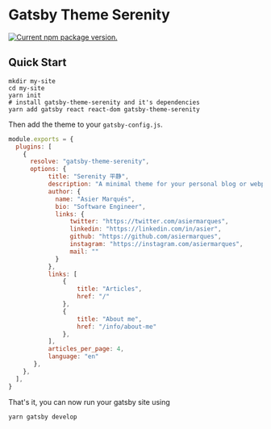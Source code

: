 # Gatsby Theme Serenity

[![Current npm package version.](https://img.shields.io/npm/v/gatsby-theme-serenity.svg)](https://www.npmjs.com/package/gatsby-theme-serenity)

## Quick Start

```shell
mkdir my-site
cd my-site
yarn init
# install gatsby-theme-serenity and it's dependencies
yarn add gatsby react react-dom gatsby-theme-serenity
```

Then add the theme to your `gatsby-config.js`. 

```javascript
module.exports = {
  plugins: [
    {
      resolve: "gatsby-theme-serenity",
      options: {
           title: "Serenity 平静",
           description: "A minimal theme for your personal blog or webpage",
           author: {
             name: "Asier Marqués",
             bio: "Software Engineer",
             links: {
                 twitter: "https://twitter.com/asiermarques",
                 linkedin: "https://linkedin.com/in/asier",
                 github: "https://github.com/asiermarques",
                 instagram: "https://instagram.com/asiermarques",
                 mail: ""
             }
           },
           links: [
               {
                   title: "Articles",
                   href: "/"
               },
               {
                   title: "About me",
                   href: "/info/about-me"
               },
           ],
           articles_per_page: 4,
           language: "en"
       },
    },
  ],
}
```

That's it, you can now run your gatsby site using

```shell
yarn gatsby develop
```
